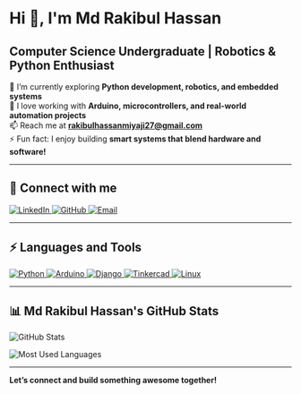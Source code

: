 # Hi 👋, I'm Md Rakibul Hassan  
## Computer Science Undergraduate | Robotics & Python Enthusiast  

🌱 I’m currently exploring **Python development, robotics, and embedded systems**  
🔭 I love working with **Arduino, microcontrollers, and real-world automation projects**  
📫 Reach me at **[rakibulhassanmiyaji27@gmail.com](mailto:rakibulhassanmiyaji27@gmail.com)**  
⚡ Fun fact: I enjoy building **smart systems that blend hardware and software!**  

---

## 📌 **Connect with me**  
<p align="left">
  <a href="https://www.linkedin.com/in/md-rakibul-hassan-507b00308/" target="_blank">
    <img src="https://img.shields.io/badge/LinkedIn-0077B5?logo=linkedin&style=for-the-badge&logoColor=white" alt="LinkedIn">
  </a>
  <a href="https://github.com/RR0327" target="_blank">
    <img src="https://img.shields.io/badge/GitHub-181717?logo=github&style=for-the-badge&logoColor=white" alt="GitHub">
  </a>
  <a href="mailto:rakibulhassanmiyaji27@gmail.com" target="_blank">
    <img src="https://img.shields.io/badge/Email-D14836?logo=gmail&style=for-the-badge&logoColor=white" alt="Email">
  </a>
</p>

---

## ⚡ **Languages and Tools**  
<p align="left">
  <a href="https://www.python.org/" target="_blank">
    <img src="https://img.shields.io/badge/Python-3776AB?logo=python&style=for-the-badge&logoColor=white" alt="Python">
  </a>
  <a href="https://www.arduino.cc/" target="_blank">
    <img src="https://img.shields.io/badge/Arduino-00979D?logo=arduino&style=for-the-badge&logoColor=white" alt="Arduino">
  </a>
  <a href="https://www.djangoproject.com/" target="_blank">
    <img src="https://img.shields.io/badge/Django-092E20?logo=django&style=for-the-badge&logoColor=white" alt="Django">
  </a>
  <a href="https://www.tinkercad.com/" target="_blank">
    <img src="https://img.shields.io/badge/Tinkercad-FF5722?logo=tinkercad&style=for-the-badge&logoColor=white" alt="Tinkercad">
  </a>
  <a href="https://www.linux.org/" target="_blank">
    <img src="https://img.shields.io/badge/Linux-FCC624?logo=linux&style=for-the-badge&logoColor=black" alt="Linux">
  </a>
</p>

---

## 📊 **Md Rakibul Hassan's GitHub Stats**  
<p align="left">
  <!-- GitHub Stats with Python-themed icon -->
  <img src="https://github-readme-stats.vercel.app/api?username=RR0327&show_icons=true&theme=tokyonight&icon_color=FFD43B" alt="GitHub Stats">
</p>

<!-- Align Most Used Languages below GitHub Stats -->
<p align="left">
  <img src="https://github-readme-stats.vercel.app/api/top-langs/?username=RR0327&layout=compact&theme=tokyonight" alt="Most Used Languages">
</p>


---

 **Let’s connect and build something awesome together!**  

